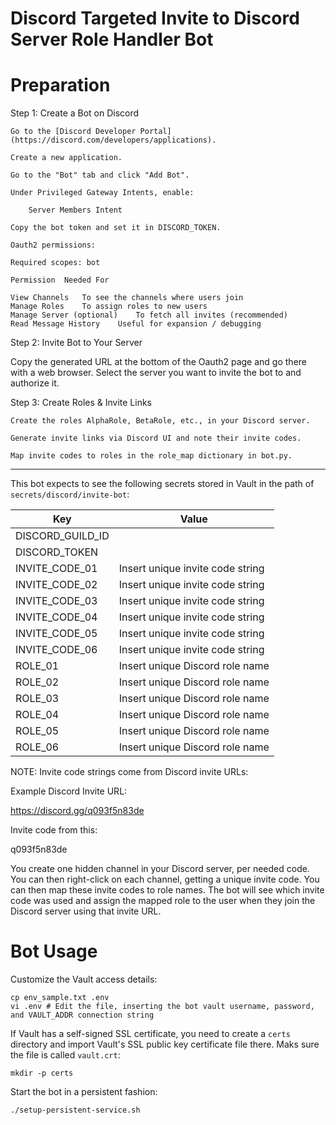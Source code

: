 # Discord Targeted Invite to Discord Server Role Handler Bot

# Preparation

Step 1: Create a Bot on Discord

    Go to the [Discord Developer Portal](https://discord.com/developers/applications).

    Create a new application.

    Go to the "Bot" tab and click "Add Bot".

    Under Privileged Gateway Intents, enable:

        Server Members Intent

    Copy the bot token and set it in DISCORD_TOKEN.

    Oauth2 permissions:

    Required scopes: bot

    Permission	Needed For

    View Channels	To see the channels where users join
    Manage Roles	To assign roles to new users
    Manage Server (optional)	To fetch all invites (recommended)
    Read Message History	Useful for expansion / debugging

Step 2: Invite Bot to Your Server

Copy the generated URL at the bottom of the Oauth2 page and go there with a web browser. Select the server you want to invite the bot to and authorize it.

Step 3: Create Roles & Invite Links

    Create the roles AlphaRole, BetaRole, etc., in your Discord server.

    Generate invite links via Discord UI and note their invite codes.

    Map invite codes to roles in the role_map dictionary in bot.py.

---

This bot expects to see the following secrets stored in Vault in the path of `secrets/discord/invite-bot`:

|Key|Value|
|---|---|
|DISCORD_GUILD_ID||
|DISCORD_TOKEN||
|INVITE_CODE_01|Insert unique invite code string|
|INVITE_CODE_02|Insert unique invite code string|
|INVITE_CODE_03|Insert unique invite code string|
|INVITE_CODE_04|Insert unique invite code string|
|INVITE_CODE_05|Insert unique invite code string|
|INVITE_CODE_06|Insert unique invite code string|
|ROLE_01|Insert unique Discord role name|
|ROLE_02|Insert unique Discord role name|
|ROLE_03|Insert unique Discord role name|
|ROLE_04|Insert unique Discord role name|
|ROLE_05|Insert unique Discord role name|
|ROLE_06|Insert unique Discord role name|

NOTE: Invite code strings come from Discord invite URLs:

Example Discord Invite URL:

https://discord.gg/q093f5n83de

Invite code from this:

q093f5n83de

You create one hidden channel in your Discord server, per needed code.
You can then right-click on each channel, getting a unique invite code.
You can then map these invite codes to role names. The bot will
see which invite code was used and assign the mapped role to the user
when they join the Discord server using that invite URL.

# Bot Usage

Customize the Vault access details:

```
cp env_sample.txt .env
vi .env # Edit the file, inserting the bot vault username, password, and VAULT_ADDR connection string
```

If Vault has a self-signed SSL certificate, you need to create a `certs` directory and import Vault's SSL public key certificate file there. Maks sure the file is called `vault.crt`:

```
mkdir -p certs
```

Start the bot in a persistent fashion:

```
./setup-persistent-service.sh
```
